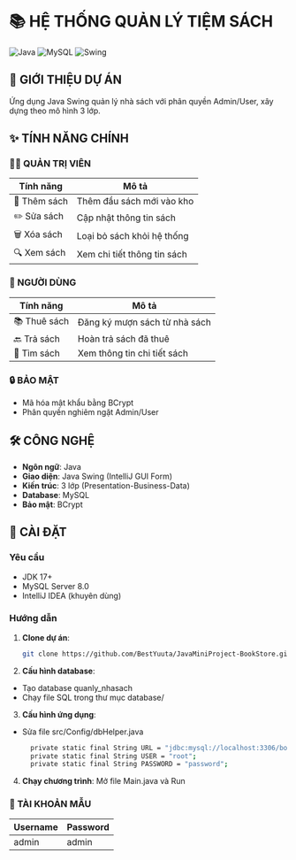 # 📚 HỆ THỐNG QUẢN LÝ TIỆM SÁCH

![Java](https://img.shields.io/badge/Java-blue)
![MySQL](https://img.shields.io/badge/MySQL-orange)
![Swing](https://img.shields.io/badge/GUI-Swing-yellowgreen)

## 🎯 GIỚI THIỆU DỰ ÁN
Ứng dụng Java Swing quản lý nhà sách với phân quyền Admin/User, xây dựng theo mô hình 3 lớp.

## ✨ TÍNH NĂNG CHÍNH

### 👨‍💼 QUẢN TRỊ VIÊN
| Tính năng | Mô tả |
|----------|-------|
| 📖 Thêm sách | Thêm đầu sách mới vào kho |
| ✏️ Sửa sách | Cập nhật thông tin sách |
| 🗑️ Xóa sách | Loại bỏ sách khỏi hệ thống |
| 🔍 Xem sách | Xem chi tiết thông tin sách |

### 👤 NGƯỜI DÙNG
| Tính năng | Mô tả |
|----------|-------|
| 📚 Thuê sách | Đăng ký mượn sách từ nhà sách |
| 🔙 Trả sách | Hoàn trả sách đã thuê |
| 🔎 Tìm sách | Xem thông tin chi tiết sách |

### 🔒 BẢO MẬT
- Mã hóa mật khẩu bằng BCrypt
- Phân quyền nghiêm ngặt Admin/User

## 🛠 CÔNG NGHỆ
- **Ngôn ngữ**: Java
- **Giao diện**: Java Swing (IntelliJ GUI Form)
- **Kiến trúc**: 3 lớp (Presentation-Business-Data)
- **Database**: MySQL
- **Bảo mật**: BCrypt

## 🚀 CÀI ĐẶT

### Yêu cầu
- JDK 17+
- MySQL Server 8.0
- IntelliJ IDEA (khuyên dùng)

### Hướng dẫn
1. **Clone dự án**:
   ```bash
   git clone https://github.com/BestYuuta/JavaMiniProject-BookStore.git
2. **Cấu hình database**:
- Tạo database quanly_nhasach
- Chạy file SQL trong thư mục database/
3. **Cấu hình ứng dụng**:
- Sửa file src/Config/dbHelper.java

  ```bash
    private static final String URL = "jdbc:mysql://localhost:3306/bookstore";
    private static final String USER = "root";
    private static final String PASSWORD = "password";
4. **Chạy chương trình**:
Mở file Main.java và Run
### 👥 TÀI KHOẢN MẪU
| Username | Password |
|----------|-------|
| admin | admin |

